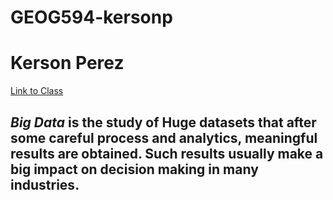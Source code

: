 # GEOG594-kersonp

# **Kerson Perez**
[Link to Class](https://blackboard.sdsu.edu/webapps/blackboard/execute/announcement?method=search&context=course_entry&course_id=_329133_1&handle=announcements_entry&mode=view)
## *Big Data* is the study of Huge datasets that after some careful process and analytics, meaningful results are obtained. Such results usually make a big impact on decision making in many industries.
